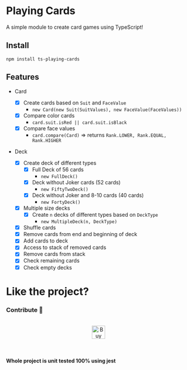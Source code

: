# Playing Cards

A simple module to create card games using TypeScript!

## Install

`npm install ts-playing-cards`

## Features

- Card

  - [x] Create cards based on `Suit` and `FaceValue`
    - `new Card(new Suit(SuitValues), new FaceValue(FaceValues))`
  - [x] Compare color cards
    - `card.suit.isRed || card.suit.isBlack`
  - [x] Compare face values
    - `card.compare(Card)` ⇒ returns `Rank.LOWER, Rank.EQUAL, Rank.HIGHER`

- Deck

  - [x] Create deck of different types
    - [x] Full Deck of 56 cards
      - `new FullDeck()`
    - [x] Deck without Joker cards (52 cards)
      - `new FiftyTwoDeck()`
    - [x] Deck without Joker and 8-10 cards (40 cards)
      - `new FortyDeck()`
  - [x] Multiple size decks
    - [x] Create `n` decks of different types based on `DeckType`
      - `new MultipleDeck(n, DeckType)`
  - [x] Shuffle cards
  - [x] Remove cards from end and beginning of deck
  - [x] Add cards to deck
  - [x] Access to stack of removed cards
  - [x] Remove cards from stack
  - [x] Check remaining cards
  - [x] Check empty decks

# Like the project?

### Contribute 🤗

<p align="center">
<br>
<a href='https://ko-fi.com/E1E757D6Z' target='_blank'><img height='36' style='border:0px;height:36px;' src='https://cdn.ko-fi.com/cdn/kofi4.png?v=2' border='0' alt='Buy Me a Coffee at ko-fi.com' /></a>
</p>
<br>

#### Whole project is unit tested 100% using jest
